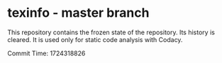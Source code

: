 # texinfo - master branch

This repository contains the frozen state of the repository.
Its history is cleared. It is used only for static code
analysis with Codacy.

Commit Time: 1724318826
